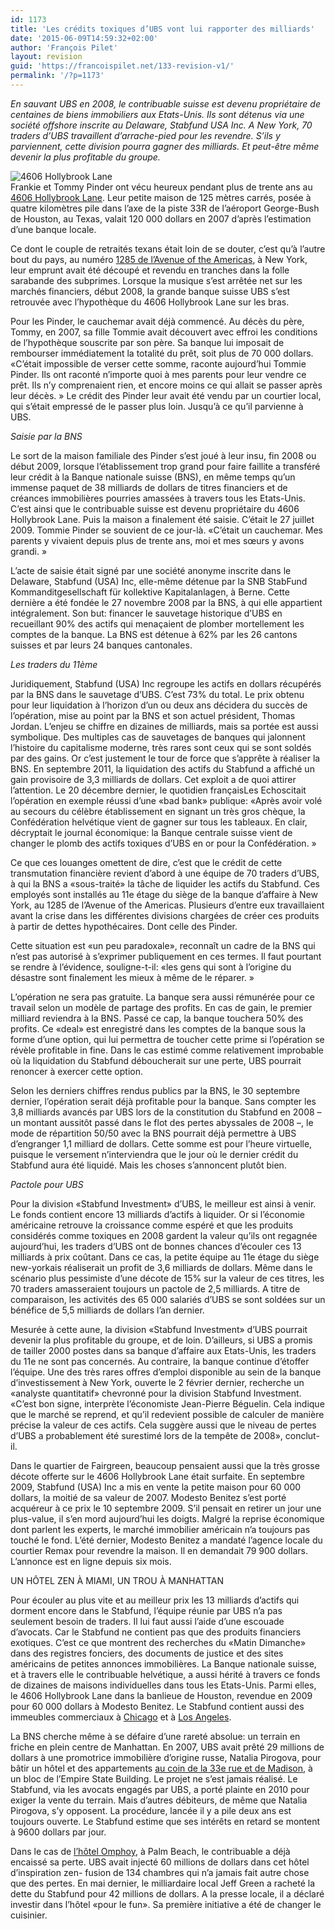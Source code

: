 ```yaml
---
id: 1173
title: 'Les crédits toxiques d’UBS vont lui rapporter des milliards'
date: '2015-06-09T14:59:32+02:00'
author: 'François Pilet'
layout: revision
guid: 'https://francoispilet.net/133-revision-v1/'
permalink: '/?p=1173'
---
```


*En sauvant UBS en 2008, le contribuable suisse est devenu propriétaire de centaines de biens immobiliers aux Etats-Unis. Ils sont détenus via une société offshore inscrite au Delaware, Stabfund USA Inc. A New York, 70 traders d’UBS travaillent d’arrache-pied pour les revendre. S’ils y parviennent, cette division pourra gagner des milliards. Et peut-être même devenir la plus profitable du groupe.*

![](https://i0.wp.com/www.francoispilet.net/wp-content/uploads/2012/02/4606-2.jpg?resize=595%2C319 "4606 Hollybrook Lane")  
Frankie et Tommy Pinder ont vécu heureux pendant plus de trente ans au [4606 Hollybrook Lane](http://g.co/maps/c3wsv). Leur petite maison de 125 mètres carrés, posée à quatre kilomètres pile dans l’axe de la piste 33R de l’aéroport George-Bush de Houston, au Texas, valait 120 000 dollars en 2007 d’après l’estimation d’une banque locale.

Ce dont le couple de retraités texans était loin de se douter, c’est qu’à l’autre bout du pays, au numéro [1285 de l’Avenue of the Americas](http://g.co/maps/rjk43), à New York, leur emprunt avait été découpé et revendu en tranches dans la folle sarabande des subprimes. Lorsque la musique s’est arrêtée net sur les marchés financiers, début 2008, la grande banque suisse UBS s’est retrouvée avec l’hypothèque du 4606 Hollybrook Lane sur les bras.

Pour les Pinder, le cauchemar avait déjà commencé. Au décès du père, Tommy, en 2007, sa fille Tommie avait découvert avec effroi les conditions de l’hypothèque souscrite par son père. Sa banque lui imposait de rembourser immédiatement la totalité du prêt, soit plus de 70 000 dollars. «C’était impossible de verser cette somme, raconte aujourd’hui Tommie Pinder. Ils ont raconté n’importe quoi à mes parents pour leur vendre ce prêt. Ils n’y comprenaient rien, et encore moins ce qui allait se passer après leur décès. » Le crédit des Pinder leur avait été vendu par un courtier local, qui s’était empressé de le passer plus loin. Jusqu’à ce qu’il parvienne à UBS.

*Saisie par la BNS*

Le sort de la maison familiale des Pinder s’est joué à leur insu, fin 2008 ou début 2009, lorsque l’établissement trop grand pour faire faillite a transféré leur crédit à la Banque nationale suisse (BNS), en même temps qu’un immense paquet de 38 milliards de dollars de titres financiers et de créances immobilières pourries amassées à travers tous les Etats-Unis. C’est ainsi que le contribuable suisse est devenu propriétaire du 4606 Hollybrook Lane. Puis la maison a finalement été saisie. C’était le 27 juillet 2009. Tommie Pinder se souvient de ce jour-là. «C’était un cauchemar. Mes parents y vivaient depuis plus de trente ans, moi et mes sœurs y avons grandi. »

L’acte de saisie était signé par une société anonyme inscrite dans le Delaware, Stabfund (USA) Inc, elle-même détenue par la SNB StabFund Kommanditgesellschaft für kollektive Kapitalanlagen, à Berne. Cette dernière a été fondée le 27 novembre 2008 par la BNS, à qui elle appartient intégralement. Son but: financer le sauvetage historique d’UBS en recueillant 90% des actifs qui menaçaient de plomber mortellement les comptes de la banque. La BNS est détenue à 62% par les 26 cantons suisses et par leurs 24 banques cantonales.

*Les traders du 11ème*

Juridiquement, Stabfund (USA) Inc regroupe les actifs en dollars récupérés par la BNS dans le sauvetage d’UBS. C’est 73% du total. Le prix obtenu pour leur liquidation à l’horizon d’un ou deux ans décidera du succès de l’opération, mise au point par la BNS et son actuel président, Thomas Jordan. L’enjeu se chiffre en dizaines de milliards, mais sa portée est aussi symbolique. Des multiples cas de sauvetages de banques qui jalonnent l’histoire du capitalisme moderne, très rares sont ceux qui se sont soldés par des gains. Or c’est justement le tour de force que s’apprête à réaliser la BNS. En septembre 2011, la liquidation des actifs du Stabfund a affiché un gain provisoire de 3,3 milliards de dollars. Cet exploit a de quoi attirer l’attention. Le 20 décembre dernier, le quotidien françaisLes Echoscitait l’opération en exemple réussi d’une «bad bank» publique: «Après avoir volé au secours du célèbre établissement en signant un très gros chèque, la Confédération helvétique vient de gagner sur tous les tableaux. En clair, décryptait le journal économique: la Banque centrale suisse vient de changer le plomb des actifs toxiques d’UBS en or pour la Confédération. »

Ce que ces louanges omettent de dire, c’est que le crédit de cette transmutation financière revient d’abord à une équipe de 70 traders d’UBS, à qui la BNS a «sous-traité» la tâche de liquider les actifs du Stabfund. Ces employés sont installés au 11e étage du siège de la banque d’affaire à New York, au 1285 de l’Avenue of the Americas. Plusieurs d’entre eux travaillaient avant la crise dans les différentes divisions chargées de créer ces produits à partir de dettes hypothécaires. Dont celle des Pinder.

Cette situation est «un peu paradoxale», reconnaît un cadre de la BNS qui n’est pas autorisé à s’exprimer publiquement en ces termes. Il faut pourtant se rendre à l’évidence, souligne-t-il: «les gens qui sont à l’origine du désastre sont finalement les mieux à même de le réparer. »

L’opération ne sera pas gratuite. La banque sera aussi rémunérée pour ce travail selon un modèle de partage des profits. En cas de gain, le premier milliard reviendra à la BNS. Passé ce cap, la banque touchera 50% des profits. Ce «deal» est enregistré dans les comptes de la banque sous la forme d’une option, qui lui permettra de toucher cette prime si l’opération se révèle profitable in fine. Dans le cas estimé comme relativement improbable où la liquidation du Stabfund déboucherait sur une perte, UBS pourrait renoncer à exercer cette option.

Selon les derniers chiffres rendus publics par la BNS, le 30 septembre dernier, l’opération serait déjà profitable pour la banque. Sans compter les 3,8 milliards avancés par UBS lors de la constitution du Stabfund en 2008 – un montant aussitôt passé dans le flot des pertes abyssales de 2008 –, le mode de répartition 50/50 avec la BNS pourrait déjà permettre à UBS d’engranger 1,1 milliard de dollars. Cette somme est pour l’heure virtuelle, puisque le versement n’interviendra que le jour où le dernier crédit du Stabfund aura été liquidé. Mais les choses s’annoncent plutôt bien.

*Pactole pour UBS*

Pour la division «Stabfund Investment» d’UBS, le meilleur est ainsi à venir. Le fonds contient encore 13 milliards d’actifs à liquider. Or si l’économie américaine retrouve la croissance comme espéré et que les produits considérés comme toxiques en 2008 gardent la valeur qu’ils ont regagnée aujourd’hui, les traders d’UBS ont de bonnes chances d’écouler ces 13 milliards à prix coûtant. Dans ce cas, la petite équipe au 11e étage du siège new-yorkais réaliserait un profit de 3,6 milliards de dollars. Même dans le scénario plus pessimiste d’une décote de 15% sur la valeur de ces titres, les 70 traders amasseraient toujours un pactole de 2,5 milliards. A titre de comparaison, les activités des 65 000 salariés d’UBS se sont soldées sur un bénéfice de 5,5 milliards de dollars l’an dernier.

Mesurée à cette aune, la division «Stabfund Investment» d’UBS pourrait devenir la plus profitable du groupe, et de loin. D’ailleurs, si UBS a promis de tailler 2000 postes dans sa banque d’affaire aux Etats-Unis, les traders du 11e ne sont pas concernés. Au contraire, la banque continue d’étoffer l’équipe. Une des très rares offres d’emploi disponible au sein de la banque d’investissement à New York, ouverte le 2 février dernier, recherche un «analyste quantitatif» chevronné pour la division Stabfund Investment. «C’est bon signe, interprète l’économiste Jean-Pierre Béguelin. Cela indique que le marché se reprend, et qu’il redevient possible de calculer de manière précise la valeur de ces actifs. Cela suggère aussi que le niveau de pertes d’UBS a probablement été surestimé lors de la tempête de 2008», conclut-il.

Dans le quartier de Fairgreen, beaucoup pensaient aussi que la très grosse décote offerte sur le 4606 Hollybrook Lane était surfaite. En septembre 2009, Stabfund (USA) Inc a mis en vente la petite maison pour 60 000 dollars, la moitié de sa valeur de 2007. Modesto Benitez s’est porté acquéreur à ce prix le 10 septembre 2009. S’il pensait en retirer un jour une plus-value, il s’en mord aujourd’hui les doigts. Malgré la reprise économique dont parlent les experts, le marché immobilier américain n’a toujours pas touché le fond. L’été dernier, Modesto Benitez a mandaté l’agence locale du courtier Remax pour revendre la maison. Il en demandait 79 900 dollars. L’annonce est en ligne depuis six mois.

UN HÔTEL ZEN À MIAMI, UN TROU À MANHATTAN

Pour écouler au plus vite et au meilleur prix les 13 milliards d’actifs qui dorment encore dans le Stabfund, l’équipe réunie par UBS n’a pas seulement besoin de traders. Il lui faut aussi l’aide d’une escouade d’avocats. Car le Stabfund ne contient pas que des produits financiers exotiques. C’est ce que montrent des recherches du «Matin Dimanche» dans des registres fonciers, des documents de justice et des sites américains de petites annonces immobilières. La Banque nationale suisse, et à travers elle le contribuable helvétique, a aussi hérité à travers ce fonds de dizaines de maisons individuelles dans tous les Etats-Unis. Parmi elles, le 4606 Hollybrook Lane dans la banlieue de Houston, revendue en 2009 pour 60 000 dollars à Modesto Benitez. Le Stabfund contient aussi des immeubles commerciaux à [Chicago](http://g.co/maps/2pp5v) et à [Los Angeles](http://g.co/maps/7w26u).

La BNS cherche même à se défaire d’une rareté absolue: un terrain en friche en plein centre de Manhattan. En 2007, UBS avait prêté 29 millions de dollars à une promotrice immobilière d’origine russe, Natalia Pirogova, pour bâtir un hôtel et des appartements [au coin de la 33e rue et de Madison](http://g.co/maps/s9et2), à un bloc de l’Empire State Building. Le projet ne s’est jamais réalisé. Le Stabfund, via les avocats engagés par UBS, a porté plainte en 2010 pour exiger la vente du terrain. Mais d’autres débiteurs, de même que Natalia Pirogova, s’y opposent. La procédure, lancée il y a pile deux ans est toujours ouverte. Le Stabfund estime que ses intérêts en retard se montent à 9600 dollars par jour.

Dans le cas de [l’hôtel Omphoy](http://www.omphoy.com/), à Palm Beach, le contribuable a déjà encaissé sa perte. UBS avait injecté 60 millions de dollars dans cet hôtel d’inspiration zen- fusion de 134 chambres qui n’a jamais fait autre chose que des pertes. En mai dernier, le milliardaire local Jeff Green a racheté la dette du Stabfund pour 42 millions de dollars. A la presse locale, il a déclaré investir dans l’hôtel «pour le fun». Sa première initiative a été de changer le cuisinier.